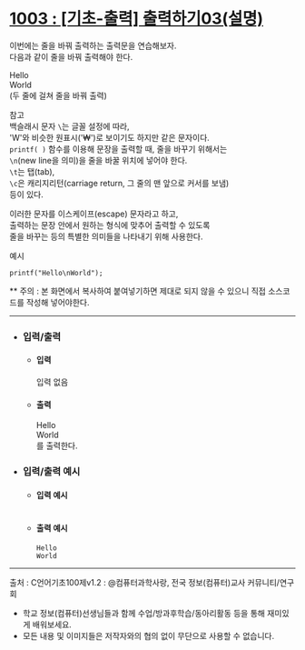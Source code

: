 # [1003 : [기초-출력] 출력하기03(설명)](https://codeup.kr/problem.php?id=1003)

이번에는 줄을 바꿔 출력하는 출력문을 연습해보자.
<br />
다음과 같이 줄을 바꿔 출력해야 한다.

Hello
<br />
World
<br />
(두 줄에 걸쳐 줄을 바꿔 출력)

참고
<br />
백슬래시 문자 `\`는 글꼴 설정에 따라,
<br />
'W'와 비슷한 원표시('₩')로 보이기도 하지만 같은 문자이다.
<br />
`printf( )` 함수를 이용해 문장을 출력할 때, 줄을 바꾸기 위해서는
<br />
`\n`(new line을 의미)을 줄을 바꿀 위치에 넣어야 한다.
<br />
`\t`는 탭(tab),
<br />
`\c`은 캐리지리턴(carriage return, 그 줄의 맨 앞으로 커서를 보냄)
<br />
등이 있다.

이러한 문자를 이스케이프(escape) 문자라고 하고,
<br />
출력하는 문장 안에서 원하는 형식에 맞추어 출력할 수 있도록
<br />
줄을 바꾸는 등의 특별한 의미들을 나타내기 위해 사용한다.

예시
```
printf("Hello\nWorld");
```

** 주의 : 본 화면에서 복사하여 붙여넣기하면 제대로 되지 않을 수 있으니 직접 소스코드를 작성해 넣어야한다.

-------------------------------
- ### 입력/출력
  - #### 입력

    입력 없음

  - #### 출력
 
    Hello
    <br />
    World
    <br />
    를 출력한다.

- ### 입력/출력 예시
  - #### 입력 예시
    ```

    ```
  - #### 출력 예시
    ```
    Hello
    World
    ```
-------------------------------
출처 : C언어기초100제v1.2 : @컴퓨터과학사랑, 전국 정보(컴퓨터)교사 커뮤니티/연구회
- 학교 정보(컴퓨터)선생님들과 함께 수업/방과후학습/동아리활동 등을 통해 재미있게 배워보세요. 
- 모든 내용 및 이미지들은 저작자와의 협의 없이 무단으로 사용할 수 없습니다.
